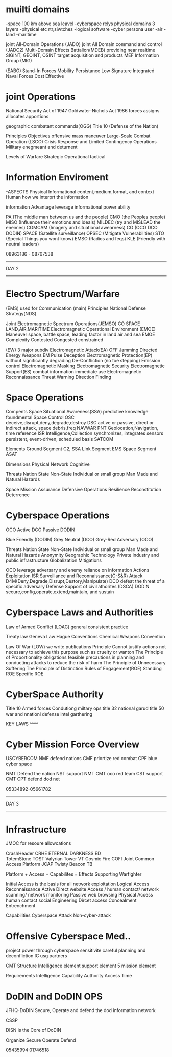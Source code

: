 
# muilti domains
-space
  100 km above sea leavel
-cyberspace
  relys physical domains 
  3 layers
    -physical
      etc rtr,siwtches
    -logical
      software
    -cyber persona
      user
-air
-land
-maritime

joint All-Domain Operations (JADO)
joint All Domain command and control (JADC2)
Multi-Domain Effects Battalion(MDEB)
  providing near realtime SIGINT, GEOINT, OSINT target acquisition and products
MEF Information Group (MIG)

(EABO)
  Stand-In Forces
  Mobility
  Persistance
  Low Signature
  Integrated Naval Forces
  Cost Effective

# joint Operations
National Security Act of 1947
Goldwater-Nichols Act 1986
forces
  assigns
  allocates
  apportions

geographic combatant commands(OGG)
Title 10 (Defense of the Nation)

Principles 
  Objectives
  offensive
  mass
  maneuver
Large-Scale Combat Operation (LSCO)
Crisis Response and Limited Contingency Operations
Military enegmeant and deturnent

Levels of Warfare
  Strategic
  Operational
  tactical

# Information Enviroment
-ASPECTS
  Physical
  Informational
    content,medium,format, and context
  Human
    how we interprt the information

  information Advantage
    leverage
  informational power 
    ability

  PA (The middle man between us and the people)
  CMO (the Peoples people)
  MISO (Influence their emotions and ideals)
  MILDEC (try and MISLEAD the eneimes)
  COMCAM (Imagery and situational awearness)
  CO (OCO DCO DODIN)
  SPACE (Satellite surveillance)
  OPSEC (Mitigate Vulnerabilities)
  STO (Special Things you wont know)
  EMSO (Radios and feqs)
  KLE (Friendly with neutral leaders)
  
08963186 - 08767538
___
DAY 2
___
# Electro Spectrum/Warfare
(EMS)
used for Communication (main)
Principles
  National Defense Strategy(NDS)

Joint Electromagnetic Spectrum Operations(JEMSO)
  CO
  SPACE
  LAND,AIR,MARITIME
Electromagnetic Operational Environment (EMOE)
  Maneuver space, battle space, 
  leading factor in land air and sea
EMOE Complexity
  Contested
  Congested
  constrained

(EW)
3 major subdiv
Electromagnetic Attack(EA)
OFF
  Jamming
  Directed Energy Weapons
  EM Pulse
  Deception
Electromagnetic Protection(EP)
  without significantly degrading
    De-Confliction (no toe stepping)
    Emission control
    Electromagnetic Masking
    Electromagnetic Security
Electromagnetic Support(ES)
  combat information
  immediate use
    Electromagnetic Reconnaissance
    Threat Warning
    Direction Finding
# Space Operations
Compents
  Space Situational Awareness(SSA)
    predictive knowledge
    foundmental
  Space Control
    OSC  
      deceive,disrupt,deny,degrade,destroy
    DSC
      active or passive, direct or indirect attack, space debris,freq
    NAVWAR
  PNT
    Geolocation,Navigation, time reference
  ISR
    Intelligence,Collection synchronizes, integrates sensors
    persistent, event-driven, scheduled basis
  SATCOM

Elements
  Ground Segment
    C2, SSA
  Link Segment
    EMS
  Space Segment
    ASAT

Dimensions
  Physical
  Network
  Cognitive

Threats
  Nation State
  Non-State
  Individual or small group
  Man Made and Natural Hazards

Space Mission Assurance
  Defensive Operations
  Resilience
  Reconstitution
  Deterrence

# Cyberspace Operations
OCO
  Active
DCO
  Passive
DODIN

Blue Friendly (DODIN)
Grey Neutral (DCO)
Grey-Red Adversary (OCO)

Threats
  Nation State
  Non-State
  Individual or small group
  Man Made and Natural Hazards
  Anonymity
  Geographic
  Technology
  Private industry and public infrastructure
  Globalization
  Mitigations

OCO
  leverage adversary and enemy reliance on information
  Actions
    Exploitation
      ISR
      Surveillance and Reconnaissance(C-S&R)
    Attack
      D4M(Deny,Degrade,Disrupt,Destory,Manipulate)
DCO
  defeat the threat of  a specific adversary
  Defense Support of civil athorites (DSCA)
DODIN
  secure,config,operate,extend,maintain, and sustain

# Cyberspace Laws and Authorities
Law of Armed Conflict (LOAC)
  general consistent practice

  Treaty law
    Geneva Law
    Hague Conventions
    Chemical Weapons Convention

  Law Of War (LOW)
    we write publications
  Principle
    Cannot justify actions not necessary to achieve this purpose such as cruelty or wanton
    The Principle of Proportionality 
      obligations feasible precautions in planning and conducting attacks to reduce the risk of harm
    The Principle of Unnecessary Suffering
    The Principle of Distinction
    Rules of Engagement(ROE)
      Standing ROE
      Specific ROE

# CyberSpace Authority
Title 10 Armed forces                      Condutiong miltary ops
title 32  national garud
title 50 war and nnationl defense           intel garthering


KEY LAWS ^^^^

# Cyber Mission Force Overview

USCYBERCOM
  NMF
    defend nations
  CMF
    priortize red combat
  CPF
    blue cyber space

  NMT Defend the nation
  NST support NMT 
  CMT oco red team
  CST support CMT
  CPT defend dod net 
  

05334892-05661782
___
DAY 3
___

# Infrastructure
JMOC for resoure allowcations

CrashHeader CRHE 
ETERNAL DARKNESS ED  
TotemStone TOST
Valyrian Tower VT
Cosmic Fire COFI
Joint Common Access Platform JCAP
Twisty Beacon TB

Platform + Access + Capabilites = Effects Supporting Warfighter

Initial Access is the basis for all network exploitation
Logical Access 
  Reconnaissance
    Active
      Direct website Access / human contact/ network scanning/ network monitoring
    Passive
      web browsing
Physical Access
  human contact
  social Engineering
  Dircet access
Concealment
  Entrenchment

Capabilities
  Cyberspace Attack
  Non-cyber-attack 
  
# Offensive Cyberspace Med..
  project power through cyberspace
  sensitivite careful planning and deconfliction IC usg partners

  CMT Structure
    Intelligence element
    support element
    5 mission element

  Requirements 
    Intelligence
    Capability
    Authority
    Access
    Time

# DoDIN and DoDIN OPS
JFHQ-DoDIN 
  Secure, Operate and defend the dod information network

CSSP 

DISN is the Core of DoDIN

Organize 
Secure
Operate
Defend


05435994
01746518

